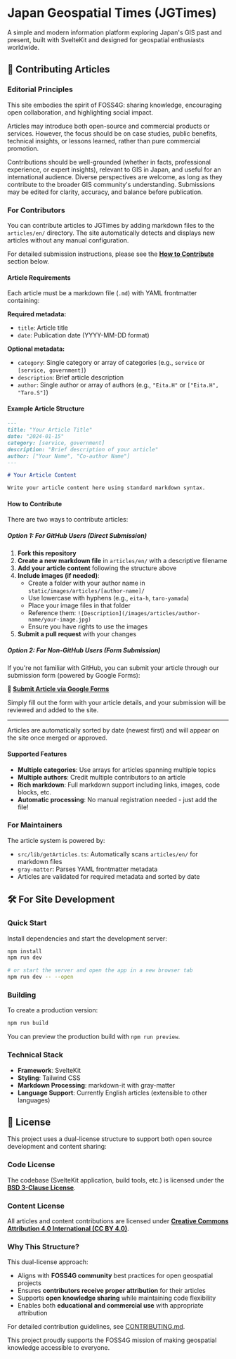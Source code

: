# Japan Geospatial Times (JGTimes)

A simple and modern information platform exploring Japan's GIS past and present, built with SvelteKit and designed for geospatial enthusiasts worldwide.

## 📝 Contributing Articles

### Editorial Principles

This site embodies the spirit of FOSS4G: sharing knowledge, encouraging open collaboration, and highlighting social impact.

Articles may introduce both open-source and commercial products or services.
However, the focus should be on case studies, public benefits, technical insights, or lessons learned, rather than pure commercial promotion.

Contributions should be well-grounded (whether in facts, professional experience, or expert insights), relevant to GIS in Japan, and useful for an international audience.
Diverse perspectives are welcome, as long as they contribute to the broader GIS community's understanding.
Submissions may be edited for clarity, accuracy, and balance before publication.

### For Contributors

You can contribute articles to JGTimes by adding markdown files to the `articles/en/` directory. The site automatically detects and displays new articles without any manual configuration.

For detailed submission instructions, please see the **[How to Contribute](#how-to-contribute)** section below.

#### Article Requirements

Each article must be a markdown file (`.md`) with YAML frontmatter containing:

**Required metadata:**
- `title`: Article title
- `date`: Publication date (YYYY-MM-DD format)

**Optional metadata:**
- `category`: Single category or array of categories (e.g., `service` or `[service, government]`)
- `description`: Brief article description
- `author`: Single author or array of authors (e.g., `"Eita.H"` or `["Eita.H", "Taro.S"]`)

#### Example Article Structure

```markdown
---
title: "Your Article Title"
date: "2024-01-15"
category: [service, government]
description: "Brief description of your article"
author: ["Your Name", "Co-author Name"]
---

# Your Article Content

Write your article content here using standard markdown syntax.
```

#### How to Contribute

There are two ways to contribute articles:

##### Option 1: For GitHub Users (Direct Submission)

1. **Fork this repository**
2. **Create a new markdown file** in `articles/en/` with a descriptive filename
3. **Add your article content** following the structure above
4. **Include images (if needed)**:
   - Create a folder with your author name in `static/images/articles/[author-name]/`
   - Use lowercase with hyphens (e.g., `eita-h`, `taro-yamada`)
   - Place your image files in that folder
   - Reference them: `![Description](/images/articles/author-name/your-image.jpg)`
   - Ensure you have rights to use the images
5. **Submit a pull request** with your changes

##### Option 2: For Non-GitHub Users (Form Submission)

If you're not familiar with GitHub, you can submit your article through our submission form (powered by Google Forms):

**📝 [Submit Article via Google Forms](https://forms.gle/vsx2G7Cgat8xWyLg9)**

Simply fill out the form with your article details, and your submission will be reviewed and added to the site.

---

Articles are automatically sorted by date (newest first) and will appear on the site once merged or approved.

#### Supported Features

- **Multiple categories**: Use arrays for articles spanning multiple topics
- **Multiple authors**: Credit multiple contributors to an article
- **Rich markdown**: Full markdown support including links, images, code blocks, etc.
- **Automatic processing**: No manual registration needed - just add the file!

### For Maintainers

The article system is powered by:
- `src/lib/getArticles.ts`: Automatically scans `articles/en/` for markdown files
- `gray-matter`: Parses YAML frontmatter metadata
- Articles are validated for required metadata and sorted by date

## 🛠 For Site Development

### Quick Start

Install dependencies and start the development server:

```bash
npm install
npm run dev

# or start the server and open the app in a new browser tab
npm run dev -- --open
```

### Building

To create a production version:

```bash
npm run build
```

You can preview the production build with `npm run preview`.

### Technical Stack

- **Framework**: SvelteKit
- **Styling**: Tailwind CSS
- **Markdown Processing**: markdown-it with gray-matter
- **Language Support**: Currently English articles (extensible to other languages)

## 📄 License

This project uses a dual-license structure to support both open source development and content sharing:

### Code License
The codebase (SvelteKit application, build tools, etc.) is licensed under the **[BSD 3-Clause License](LICENSE)**.

### Content License  
All articles and content contributions are licensed under **[Creative Commons Attribution 4.0 International (CC BY 4.0)](CONTENT_LICENSE)**.

### Why This Structure?
This dual-license approach:
- Aligns with **FOSS4G community** best practices for open geospatial projects
- Ensures **contributors receive proper attribution** for their articles
- Supports **open knowledge sharing** while maintaining code flexibility
- Enables both **educational and commercial use** with appropriate attribution

For detailed contribution guidelines, see [CONTRIBUTING.md](CONTRIBUTING.md).

This project proudly supports the FOSS4G mission of making geospatial knowledge accessible to everyone.
